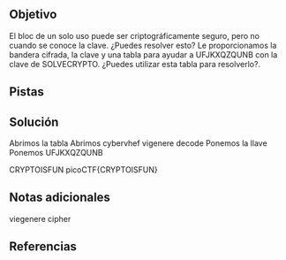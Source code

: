 ## Objetivo

El bloc de un solo uso puede ser criptográficamente seguro, pero no cuando se conoce la clave. ¿Puedes resolver esto? Le proporcionamos la bandera cifrada, la clave y una tabla para ayudar a UFJKXQZQUNB con la clave de SOLVECRYPTO. ¿Puedes utilizar esta tabla para resolverlo?.
## Pistas
## Solución

Abrimos la tabla
Abrimos cybervhef
vigenere decode
Ponemos la llave
Ponemos UFJKXQZQUNB

CRYPTOISFUN
picoCTF{CRYPTOISFUN}
## Notas adicionales

viegenere cipher

## Referencias